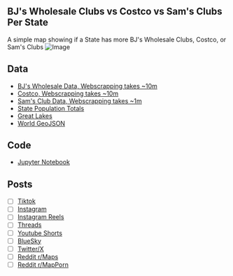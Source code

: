 ## BJ's Wholesale Clubs vs Costco vs Sam's Clubs Per State
A simple map showing if a State has more BJ's Wholesale Clubs, Costco, or Sam's Clubs
![Image](https://drive.google.com/uc?export=view&id=)

## Data
* [BJ's Wholesale Data, Webscrapping takes ~10m](../../stores/BJs_Per_State/)
* [Costco, Webscrapping takes ~10m](../../stores/Costcos_Per_State/)
* [Sam's Club Data, Webscrapping takes ~1m](../../stores/Sams_Club_Per_State/)
* [State Population Totals](https://www.census.gov/data/tables/time-series/demo/popest/2020s-state-total.html)
* [Great Lakes](https://usicecenter.gov/Products/GreatLakesData)
* [World GeoJSON](https://public.opendatasoft.com/explore/dataset/world-administrative-boundaries/export/?flg=en-us)

## Code
* [Jupyter Notebook](FormatData.ipynb)

## Posts
- [ ] [Tiktok]()
- [ ] [Instagram]()
- [ ] [Instagram Reels]()
- [ ] [Threads]()
- [ ] [Youtube Shorts]()
- [ ] [BlueSky]()
- [ ] [Twitter/X]()
- [ ] [Reddit r/Maps]()
- [ ] [Reddit r/MapPorn]()

